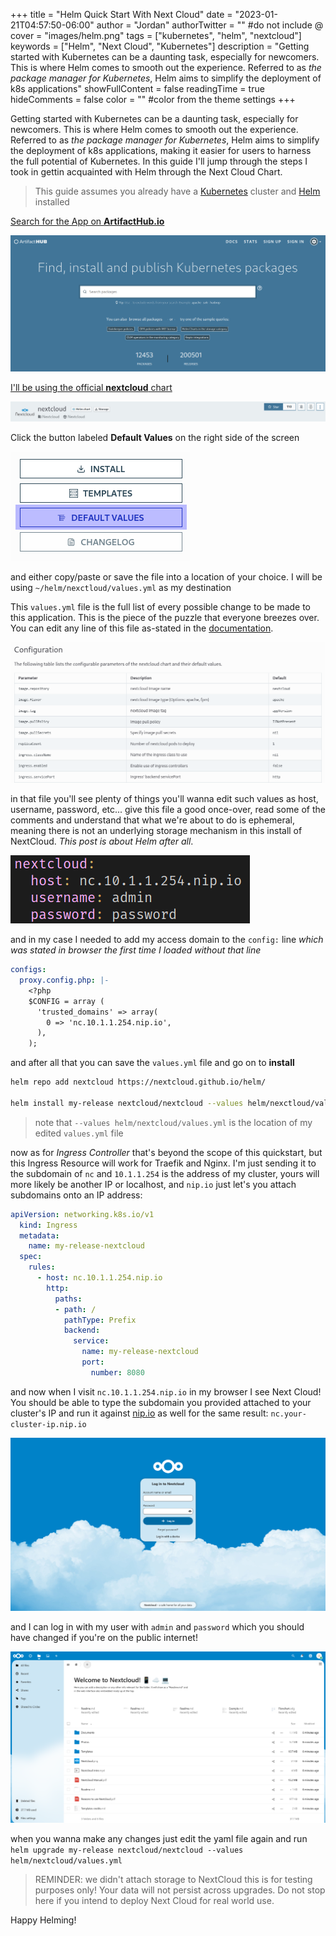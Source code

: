 +++
title = "Helm Quick Start With Next Cloud"
date = "2023-01-21T04:57:50-06:00"
author = "Jordan"
authorTwitter = "" #do not include @
cover = "images/helm.png"
tags = ["kubernetes", "helm", "nextcloud"]
keywords = ["Helm", "Next Cloud", "Kubernetes"]
description = "Getting started with Kubernetes can be a daunting task, especially for newcomers. This is where Helm comes to smooth out the experience. Referred to as *the package manager for Kubernetes*, Helm aims to simplify the deployment of k8s applications"
showFullContent = false
readingTime = true
hideComments = false
color = "" #color from the theme settings
+++

Getting started with Kubernetes can be a daunting task, especially for newcomers. This is where Helm comes to smooth out the experience. Referred to as *the package manager for Kubernetes*, Helm aims to simplify the deployment of k8s applications, making it easier for users to harness the full potential of Kubernetes. In this guide I'll jump through the steps I took in gettin acquainted with Helm through the Next Cloud Chart.

> This guide assumes you already have a [Kubernetes](https://k21academy.com/docker-kubernetes/kubernetes-installation-options/) cluster and [Helm](https://helm.sh/docs/helm/helm_install/) installed


[Search for the App on __ArtifactHub.io__](https://artifacthub.io/)

![ArtifactHub Home](images/image.png)

[I'll be using the official **nextcloud** chart](https://artifacthub.io/packages/helm/nextcloud/nextcloud)

![ArtifactHub NextCloud](images/image-1.png)

Click the button labeled **Default Values** on the right side of the screen

![ArtifactHub Default Values](images/image-2.png)

and either copy/paste or save the file into a location of your choice. I will be using `~/helm/nexctloud/values.yml` as my destination

This `values.yml` file is the full list of every possible change to be made to this application. This is the piece of the puzzle that everyone breezes over. You can edit any line of this file as-stated in the [documentation](https://artifacthub.io/packages/helm/nextcloud/nextcloud#configuration).

![Alt text](images/image-7.png)

in that file you'll see plenty of things you'll wanna edit such values as host, username, password, etc... give this file a good once-over, read some of the comments and understand that what we're about to do is ephemeral, meaning there is not an underlying storage mechanism in this install of NextCloud. *This post is about Helm after all*.

![NextCloud Yaml Example](images/image-3.png)

and in my case I needed to add my access domain to the `config:` line *which was stated in browser the first time I loaded without that line*

```yml
configs:
  proxy.config.php: |-
    <?php
    $CONFIG = array (
      'trusted_domains' => array(
        0 => 'nc.10.1.1.254.nip.io',
      ),
    );
```

and after all that you can save the `values.yml` file and go on to **install**

```bash
helm repo add nextcloud https://nextcloud.github.io/helm/  

helm install my-release nextcloud/nextcloud --values helm/nexctloud/values.yml
```

> note that `--values helm/nextcloud/values.yml` is the location of my edited `values.yml` file

now as for *Ingress Controller* that's beyond the scope of this quickstart, but this Ingress Resource will work for Traefik and Nginx. I'm just sending it to the subdomain of `nc` and `10.1.1.254` is the address of my cluster, yours will more likely be another IP or localhost, and `nip.io` just let's you attach subdomains onto an IP address:
```yml
apiVersion: networking.k8s.io/v1
  kind: Ingress
  metadata:
    name: my-release-nextcloud
  spec:
    rules:
      - host: nc.10.1.1.254.nip.io
        http:
          paths:
          - path: /
            pathType: Prefix
            backend:
              service:
                name: my-release-nextcloud
                port:
                  number: 8080
```

and now when I visit `nc.10.1.1.254.nip.io` in my browser I see Next Cloud! You should be able to type the subdomain you provided attached to your cluster's IP and run it against [nip.io](https://nip.io/) as well for the same result: `nc.your-cluster-ip.nip.io`

![NextCloud Login](images/image-5.png)

and I can log in with my user with `admin` and `password` which you should have changed if you're on the public internet!

![NextCloud Dashboard](images/image-8.png)

when you wanna make any changes just edit the yaml file again and run  
`helm upgrade my-release nextcloud/nextcloud --values helm/nextcloud/values.yml`

> REMINDER: we didn't attach storage to NextCloud this is for testing purposes only! Your data will not persist across upgrades. Do not stop here if you intend to deploy Next Cloud for real world use.

Happy Helming!
